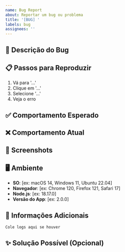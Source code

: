 ```yaml
---
name: Bug Report
about: Reportar um bug ou problema
title: '[BUG] '
labels: bug
assignees: ''
---
```


## 🐛 Descrição do Bug

<!-- Descrição clara e concisa do bug -->

## 📋 Passos para Reproduzir

1. Vá para '...'
2. Clique em '...'
3. Selecione '...'
4. Veja o erro

## ✅ Comportamento Esperado

<!-- O que você esperava que acontecesse -->

## ❌ Comportamento Atual

<!-- O que realmente aconteceu -->

## 📸 Screenshots

<!-- Se aplicável, adicione screenshots -->

## 🖥️ Ambiente

- **SO**: [ex: macOS 14, Windows 11, Ubuntu 22.04]
- **Navegador**: [ex: Chrome 120, Firefox 121, Safari 17]
- **Node.js**: [ex: 18.17.0]
- **Versão do App**: [ex: 2.0.0]

## 📝 Informações Adicionais

<!-- Logs de erro, contexto adicional, etc -->

```
Cole logs aqui se houver
```

## ✨ Solução Possível (Opcional)

<!-- Se você tem ideias de como corrigir -->
